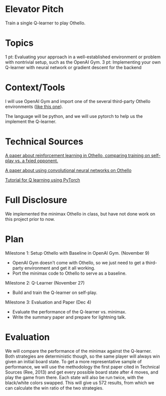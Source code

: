 # Elevator Pitch

Train a single Q-learner to play Othello.

# Topics

1 pt: Evaluating your approach in a well-established environment or problem with nontrivial setup, such as the OpenAI Gym.
3 pt: Implementing your own Q-learner with neural network or gradient descent for the backend

# Context/Tools

I will use OpenAI Gym and import one of the several third-party Othello environments ([like this one](https://github.com/pigooosuke/gym_reversi)). 

The language will be python, and we will use pytorch to help us the implement the Q-learner.

# Technical Sources

[A paper about reinforcement learning in Othello, comparing training on self-play vs. a fxied opponent.](https://www.ai.rug.nl/~mwiering/GROUP/ARTICLES/paper-othello.pdf)

[A paper about using convolutional neural networks on Othello](https://arxiv.org/pdf/1711.06583.pdf)

[Tutorial for Q learning using PyTorch](https://pytorch.org/tutorials/intermediate/reinforcement_q_learning.html)

# Full Disclosure

We implemented the minimax Othello in class, but have not done work on this project prior to now.

# Plan

Milestone 1: Setup Othello with Baseline in OpenAI Gym. (November 9)
- OpenAI Gym doesn't come with Othello, so we just need to get a third-party environment and get it all working.
- Port the minimax code to Othello to serve as a baseline.

Milestone 2: Q-Learner (November 27)
- Build and train the Q-learner on self-play.

Milestone 3: Evaluation and Paper (Dec 4)
- Evaluate the performance of the Q-learner vs. minimax.
- Write the summary paper and prepare for lightning talk.

# Evaluation

We will compare the performance of the minimax against the Q-learner. Both strategies are deterministic though, so the same player will always win given an initial board state. To get a more representative sample of performance, we will use the methodology the first paper cited in Technical Sources (Ree, 2013) and get every possible board state after 4 moves, and play the game from there. Each state will also be run twice, with the black/white colors swapped. This will give us 572 results, from which we can calculate the win ratio of the two strategies.